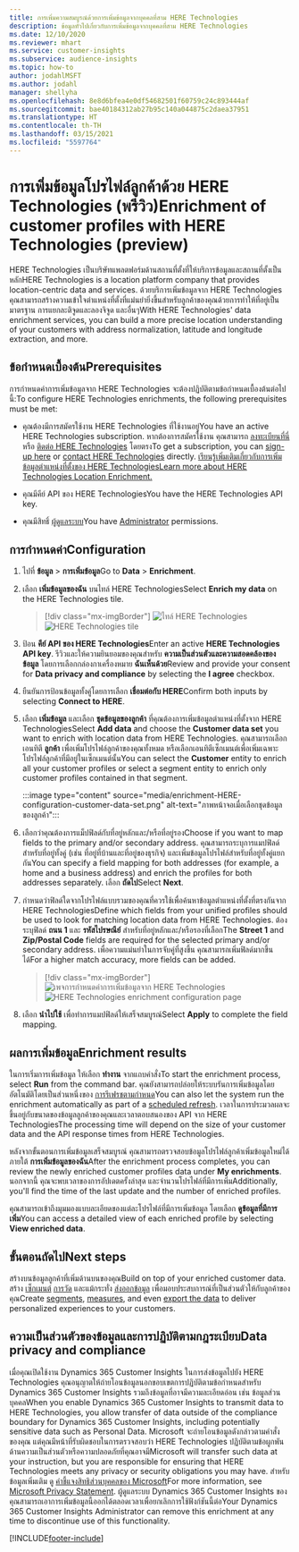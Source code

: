 ```yaml
---
title: การเพิ่มความสมบูรณ์ด้วยการเพิ่มข้อมูลจากบุคคลที่สาม HERE Technologies
description: ข้อมูลทั่วไปเกี่ยวกับการเพิ่มข้อมูลจากบุคคลที่สาม HERE Technologies
ms.date: 12/10/2020
ms.reviewer: mhart
ms.service: customer-insights
ms.subservice: audience-insights
ms.topic: how-to
author: jodahlMSFT
ms.author: jodahl
manager: shellyha
ms.openlocfilehash: 8e8d6bfea4e0df54682501f60759c24c893444af
ms.sourcegitcommit: bae40184312ab27b95c140a044875c2daea37951
ms.translationtype: HT
ms.contentlocale: th-TH
ms.lasthandoff: 03/15/2021
ms.locfileid: "5597764"
---
```

# <a name="enrichment-of-customer-profiles-with-here-technologies-preview"></a><span data-ttu-id="bdf17-103">การเพิ่มข้อมูลโปรไฟล์ลูกค้าด้วย HERE Technologies (พรีวิว)</span><span class="sxs-lookup"><span data-stu-id="bdf17-103">Enrichment of customer profiles with HERE Technologies (preview)</span></span>

<span data-ttu-id="bdf17-104">HERE Technologies เป็นบริษัทแพลตฟอร์มด้านสถานที่ตั้งที่ให้บริการข้อมูลและสถานที่ตั้งเป็นหลัก</span><span class="sxs-lookup"><span data-stu-id="bdf17-104">HERE Technologies is a location platform company that provides location-centric data and services.</span></span> <span data-ttu-id="bdf17-105">ด้วยบริการเพิ่มข้อมูลจาก HERE Technologies คุณสามารถสร้างความเข้าใจตำแหน่งที่ตั้งที่แม่นยำยิ่งขึ้นสำหรับลูกค้าของคุณด้วยการทำให้ที่อยู่เป็นมาตรฐาน การแยกละติจูดและลองจิจูด และอื่นๆ</span><span class="sxs-lookup"><span data-stu-id="bdf17-105">With HERE Technologies' data enrichment services, you can build a more precise location understanding of your customers with address normalization, latitude and longitude extraction, and more.</span></span>

## <a name="prerequisites"></a><span data-ttu-id="bdf17-106">ข้อกำหนดเบื้องต้น</span><span class="sxs-lookup"><span data-stu-id="bdf17-106">Prerequisites</span></span>

<span data-ttu-id="bdf17-107">การกำหนดค่าการเพิ่มข้อมูลจาก HERE Technologies จะต้องปฏิบัติตามข้อกำหนดเบื้องต้นต่อไปนี้:</span><span class="sxs-lookup"><span data-stu-id="bdf17-107">To configure HERE Technologies enrichments, the following prerequisites must be met:</span></span>

- <span data-ttu-id="bdf17-108">คุณต้องมีการสมัครใช้งาน HERE Technologies ที่ใช้งานอยู่</span><span class="sxs-lookup"><span data-stu-id="bdf17-108">You have an active HERE Technologies subscription.</span></span> <span data-ttu-id="bdf17-109">หากต้องการสมัครใช้งาน คุณสามารถ [ลงทะเบียนที่นี่](https://developer.here.com/sign-up?utm_medium=referral&utm_source=Microsoft-Dynamics-CI&create=Freemium-Basic) หรือ [ติดต่อ HERE Technologies](https://developer.here.com/help?utm_medium=referral&utm_source=Microsoft-Dynamics-CI#how-can-we-help-you) โดยตรง</span><span class="sxs-lookup"><span data-stu-id="bdf17-109">To get a subscription, you can [sign-up here](https://developer.here.com/sign-up?utm_medium=referral&utm_source=Microsoft-Dynamics-CI&create=Freemium-Basic) or [contact HERE Technologies](https://developer.here.com/help?utm_medium=referral&utm_source=Microsoft-Dynamics-CI#how-can-we-help-you) directly.</span></span> [<span data-ttu-id="bdf17-110">เรียนรู้เพิ่มเติมเกี่ยวกับการเพิ่มข้อมูลตำแหน่งที่ตั้งของ HERE Technologies</span><span class="sxs-lookup"><span data-stu-id="bdf17-110">Learn more about HERE Technologies Location Enrichment.</span></span>](https://developer.here.com/location-enrichment?cid=Dev-MicrosoftDynamics-DB-0-Dev-&utm_source=MicrosoftDynamics&utm_medium=referral&utm_campaign=Online_Dev_ReferralMicrosoft)

- <span data-ttu-id="bdf17-111">คุณมีคีย์ API ของ HERE Technologies</span><span class="sxs-lookup"><span data-stu-id="bdf17-111">You have the HERE Technologies API key.</span></span>

- <span data-ttu-id="bdf17-112">คุณมีสิทธิ์ [ผู้ดูแลระบบ](permissions.md#administrator)</span><span class="sxs-lookup"><span data-stu-id="bdf17-112">You have [Administrator](permissions.md#administrator) permissions.</span></span>

## <a name="configuration"></a><span data-ttu-id="bdf17-113">การกำหนดค่า</span><span class="sxs-lookup"><span data-stu-id="bdf17-113">Configuration</span></span>

1. <span data-ttu-id="bdf17-114">ไปที่ **ข้อมูล** > **การเพิ่มข้อมูล**</span><span class="sxs-lookup"><span data-stu-id="bdf17-114">Go to **Data** > **Enrichment**.</span></span>

1. <span data-ttu-id="bdf17-115">เลือก **เพิ่มข้อมูลของฉัน** บนไทล์ HERE Technologies</span><span class="sxs-lookup"><span data-stu-id="bdf17-115">Select **Enrich my data** on the HERE Technologies tile.</span></span>

   > [!div class="mx-imgBorder"]
   > <span data-ttu-id="bdf17-116">![ไทล์ HERE Technologies](media/HERE-tile.png "ไทล์ HERE Technologies")</span><span class="sxs-lookup"><span data-stu-id="bdf17-116">![HERE Technologies tile](media/HERE-tile.png "HERE Technologies tile")</span></span>

1. <span data-ttu-id="bdf17-117">ป้อน **คีย์ API ของ HERE Technologies**</span><span class="sxs-lookup"><span data-stu-id="bdf17-117">Enter an active **HERE Technologies API key**.</span></span> <span data-ttu-id="bdf17-118">รีวิวและให้ความยินยอมของคุณสำหรับ **ความเป็นส่วนตัวและความสอดคล้องของข้อมูล** โดยการเลือกกล่องกาเครื่องหมาย **ฉันเห็นด้วย**</span><span class="sxs-lookup"><span data-stu-id="bdf17-118">Review and provide your consent for **Data privacy and compliance** by selecting the **I agree** checkbox.</span></span> 

1. <span data-ttu-id="bdf17-119">ยืนยันการป้อนข้อมูลทั้งคู่โดยการเลือก **เชื่อมต่อกับ HERE**</span><span class="sxs-lookup"><span data-stu-id="bdf17-119">Confirm both inputs by selecting **Connect to HERE**.</span></span>

1.  <span data-ttu-id="bdf17-120">เลือก **เพิ่มข้อมูล** และเลือก **ชุดข้อมูลของลูกค้า** ที่คุณต้องการเพิ่มข้อมูลตำแหน่งที่ตั้งจาก HERE Technologies</span><span class="sxs-lookup"><span data-stu-id="bdf17-120">Select **Add data** and choose the **Customer data set** you want to enrich with location data from HERE Technologies.</span></span> <span data-ttu-id="bdf17-121">คุณสามารถเลือกเอนทิตี **ลูกค้า** เพื่อเพิ่มโปรไฟล์ลูกค้าของคุณทั้งหมด หรือเลือกเอนทิตีเซ็กเมนต์เพื่อเพิ่มเฉพาะโปรไฟล์ลูกค้าที่มีอยู่ในเซ็กเมนต์นั้น</span><span class="sxs-lookup"><span data-stu-id="bdf17-121">You can select the **Customer** entity to enrich all your customer profiles or select a segment entity to enrich only customer profiles contained in that segment.</span></span>

    :::image type="content" source="media/enrichment-HERE-configuration-customer-data-set.png" alt-text="ภาพหน้าจอเมื่อเลือกชุดข้อมูลของลูกค้า":::

1. <span data-ttu-id="bdf17-123">เลือกว่าคุณต้องการแม็ปฟิลด์กับที่อยู่หลักและ/หรือที่อยู่รอง</span><span class="sxs-lookup"><span data-stu-id="bdf17-123">Choose if you want to map fields to the primary and/or secondary address.</span></span> <span data-ttu-id="bdf17-124">คุณสามารถระบุการแมปฟิลด์สำหรับที่อยู่ทั้งคู่ (เช่น ที่อยู่ที่บ้านและที่อยู่ของธุรกิจ) และเพิ่มข้อมูลโปรไฟล์สำหรับที่อยู่ทั้งคู่แยกกัน</span><span class="sxs-lookup"><span data-stu-id="bdf17-124">You can specify a field mapping for both addresses (for example, a home and a business address) and enrich the profiles for both addresses separately.</span></span> <span data-ttu-id="bdf17-125">เลือก **ถัดไป**</span><span class="sxs-lookup"><span data-stu-id="bdf17-125">Select **Next**.</span></span>

1. <span data-ttu-id="bdf17-126">กำหนดว่าฟิลด์ใดจากโปรไฟล์แบบรวมของคุณที่ควรใช้เพื่อค้นหาข้อมูลตำแหน่งที่ตั้งที่ตรงกันจาก HERE Technologies</span><span class="sxs-lookup"><span data-stu-id="bdf17-126">Define which fields from your unified profiles should be used to look for matching location data from HERE Technologies.</span></span> <span data-ttu-id="bdf17-127">ต้องระบุฟิลด์ **ถนน 1** และ **รหัสไปรษณีย์** สำหรับที่อยู่หลักและ/หรือรองที่เลือก</span><span class="sxs-lookup"><span data-stu-id="bdf17-127">The **Street 1** and **Zip/Postal Code** fields are required for the selected primary and/or secondary address.</span></span> <span data-ttu-id="bdf17-128">เพื่อความแม่นยำในการจับคู่ที่สูงขึ้น คุณสามารถเพิ่มฟิลด์มากขึ้นได้</span><span class="sxs-lookup"><span data-stu-id="bdf17-128">For a higher match accuracy, more fields can be added.</span></span>

   > [!div class="mx-imgBorder"]
   > <span data-ttu-id="bdf17-129">![เพจการกำหนดค่าการเพิ่มข้อมูลจาก HERE Technologies](media/enrichment-HERE-configuration.png "เพจการกำหนดค่าการเพิ่มข้อมูลจาก HERE Technologies")</span><span class="sxs-lookup"><span data-stu-id="bdf17-129">![HERE Technologies enrichment configuration page](media/enrichment-HERE-configuration.png "HERE Technologies enrichment configuration page")</span></span>

1. <span data-ttu-id="bdf17-130">เลือก **นำไปใช้** เพื่อทำการแมปฟิลด์ให้เสร็จสมบูรณ์</span><span class="sxs-lookup"><span data-stu-id="bdf17-130">Select **Apply** to complete the field mapping.</span></span>

## <a name="enrichment-results"></a><span data-ttu-id="bdf17-131">ผลการเพิ่มข้อมูล</span><span class="sxs-lookup"><span data-stu-id="bdf17-131">Enrichment results</span></span>

<span data-ttu-id="bdf17-132">ในการเริ่มการเพิ่มข้อมูล ให้เลือก **ทำงาน** จากแถบคำสั่ง</span><span class="sxs-lookup"><span data-stu-id="bdf17-132">To start the enrichment process, select **Run** from the command bar.</span></span> <span data-ttu-id="bdf17-133">คุณยังสามารถปล่อยให้ระบบรันการเพิ่มข้อมูลโดยอัตโนมัติโดยเป็นส่วนหนึ่งของ [การรีเฟรชตามกำหนด](system.md#schedule-tab)</span><span class="sxs-lookup"><span data-stu-id="bdf17-133">You can also let the system run the enrichment automatically as part of a [scheduled refresh](system.md#schedule-tab).</span></span> <span data-ttu-id="bdf17-134">เวลาในการประมวลผลจะขึ้นอยู่กับขนาดของข้อมูลลูกค้าของคุณและเวลาตอบสนองของ API จาก HERE Technologies</span><span class="sxs-lookup"><span data-stu-id="bdf17-134">The processing time will depend on the size of your customer data and the API response times from HERE Technologies.</span></span>

<span data-ttu-id="bdf17-135">หลังจากขั้นตอนการเพิ่มข้อมูลเสร็จสมบูรณ์ คุณสามารถตรวจสอบข้อมูลโปรไฟล์ลูกค้าเพิ่มข้อมูลใหม่ได้ภายใต้ **การเพิ่มข้อมูลของฉัน**</span><span class="sxs-lookup"><span data-stu-id="bdf17-135">After the enrichment process completes, you can review the newly enriched customer profiles data under **My enrichments**.</span></span> <span data-ttu-id="bdf17-136">นอกจากนี้ คุณจะพบเวลาของการอัปเดตครั้งล่าสุด และจำนวนโปรไฟล์ที่มีการเพิ่ม</span><span class="sxs-lookup"><span data-stu-id="bdf17-136">Additionally, you'll find the time of the last update and the number of enriched profiles.</span></span>

<span data-ttu-id="bdf17-137">คุณสามารถเข้าถึงมุมมองแบบละเอียดของแต่ละโปรไฟล์ที่มีการเพิ่มข้อมูล โดยเลือก **ดูข้อมูลที่มีการเพิ่ม**</span><span class="sxs-lookup"><span data-stu-id="bdf17-137">You can access a detailed view of each enriched profile by selecting **View enriched data**.</span></span>

## <a name="next-steps"></a><span data-ttu-id="bdf17-138">ขั้นตอนถัดไป</span><span class="sxs-lookup"><span data-stu-id="bdf17-138">Next steps</span></span>

<span data-ttu-id="bdf17-139">สร้างบนข้อมูลลูกค้าที่เพิ่มด้านบนของคุณ</span><span class="sxs-lookup"><span data-stu-id="bdf17-139">Build on top of your enriched customer data.</span></span> <span data-ttu-id="bdf17-140">สร้าง [เซ็กเมนต์](segments.md) [การวัด](measures.md) และแม้กระทั่ง [ส่งออกข้อมูล](export-destinations.md) เพื่อมอบประสบการณ์ที่เป็นส่วนตัวให้กับลูกค้าของคุณ</span><span class="sxs-lookup"><span data-stu-id="bdf17-140">Create [segments](segments.md), [measures](measures.md), and even [export the data](export-destinations.md) to deliver personalized experiences to your customers.</span></span>

## <a name="data-privacy-and-compliance"></a><span data-ttu-id="bdf17-141">ความเป็นส่วนตัวของข้อมูลและการปฏิบัติตามกฎระเบียบ</span><span class="sxs-lookup"><span data-stu-id="bdf17-141">Data privacy and compliance</span></span>

<span data-ttu-id="bdf17-142">เมื่อคุณเปิดใช้งาน Dynamics 365 Customer Insights ในการส่งข้อมูลไปยัง HERE Technologies คุณอนุญาตให้ถ่ายโอนข้อมูลนอกขอบเขตการปฏิบัติตามข้อกำหนดสำหรับ Dynamics 365 Customer Insights รวมถึงข้อมูลที่อาจมีความละเอียดอ่อน เช่น ข้อมูลส่วนบุคคล</span><span class="sxs-lookup"><span data-stu-id="bdf17-142">When you enable Dynamics 365 Customer Insights to transmit data to HERE Technologies, you allow transfer of data outside of the compliance boundary for Dynamics 365 Customer Insights, including potentially sensitive data such as Personal Data.</span></span> <span data-ttu-id="bdf17-143">Microsoft จะถ่ายโอนข้อมูลดังกล่าวตามคำสั่งของคุณ แต่คุณมีหน้าที่รับผิดชอบในการตรวจสอบว่า HERE Technologies ปฏิบัติตามข้อผูกพันด้านความเป็นส่วนตัวหรือความปลอดภัยที่คุณอาจมี</span><span class="sxs-lookup"><span data-stu-id="bdf17-143">Microsoft will transfer such data at your instruction, but you are responsible for ensuring that HERE Technologies meets any privacy or security obligations you may have.</span></span> <span data-ttu-id="bdf17-144">สำหรับข้อมูลเพิ่มเติม ดู [คำชี้แจงสิทธิส่วนบุคคลของ Microsoft](https://go.microsoft.com/fwlink/?linkid=396732)</span><span class="sxs-lookup"><span data-stu-id="bdf17-144">For more information, see [Microsoft Privacy Statement](https://go.microsoft.com/fwlink/?linkid=396732).</span></span>
<span data-ttu-id="bdf17-145">ผู้ดูแลระบบ Dynamics 365 Customer Insights ของคุณสามารถเอาการเพิ่มข้อมูลนี้ออกได้ตลอดเวลาเพื่อยกเลิกการใช้ฟังก์ชันนี้ต่อ</span><span class="sxs-lookup"><span data-stu-id="bdf17-145">Your Dynamics 365 Customer Insights Administrator can remove this enrichment at any time to discontinue use of this functionality.</span></span>


[!INCLUDE[footer-include](../includes/footer-banner.md)]